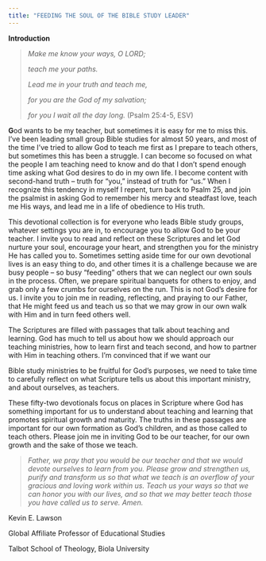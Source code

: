 ```yaml
---
title: "FEEDING THE SOUL OF THE BIBLE STUDY LEADER"
---
```


**Introduction**

> *Make me know your ways, O LORD;*
>
> *teach me your paths.*
>
> *Lead me in your truth and teach me,*
>
> *for you are the God of my salvation;*
>
> *for you I wait all the day long.* (Psalm 25:4-5, ESV)

**G**od wants to be my teacher, but sometimes it is easy for me to miss
this. I’ve been leading small group Bible studies for almost 50 years,
and most of the time I’ve tried to allow God to teach me first as I
prepare to teach others, but sometimes this has been a struggle. I can
become so focused on what the people I am teaching need to know and do
that I don’t spend enough time asking what God desires to do in my own
life. I become content with second-hand truth – truth for “you,” instead
of truth for “us.” When I recognize this tendency in myself I repent,
turn back to Psalm 25, and join the psalmist in asking God to remember
his mercy and steadfast love, teach me His ways, and lead me in a life
of obedience to His truth.

This devotional collection is for everyone who leads Bible study groups,
whatever settings you are in, to encourage you to allow God to be your
teacher. I invite you to read and reflect on these Scriptures and let
God nurture your soul, encourage your heart, and strengthen you for the
ministry He has called you to. Sometimes setting aside time for our own
devotional lives is an easy thing to do, and other times it is a
challenge because we are busy people – so busy “feeding” others that we
can neglect our own souls in the process. Often, we prepare spiritual
banquets for others to enjoy, and grab only a few crumbs for ourselves
on the run. This is not God’s desire for us. I invite you to join me in
reading, reflecting, and praying to our Father, that He might feed us
and teach us so that we may grow in our own walk with Him and in turn
feed others well.

The Scriptures are filled with passages that talk about teaching and
learning. God has much to tell us about how we should approach our
teaching ministries, how to learn first and teach second, and how to
partner with Him in teaching others. I’m convinced that if we want our

Bible study ministries to be fruitful for God’s purposes, we need to
take time to carefully reflect on what Scripture tells us about this
important ministry, and about ourselves, as teachers.

These fifty-two devotionals focus on places in Scripture where God has
something important for us to understand about teaching and learning
that promotes spiritual growth and maturity. The truths in these
passages are important for our own formation as God’s children, and as
those called to teach others. Please join me in inviting God to be our
teacher, for our own growth and the sake of those we teach.

> *Father, we pray that you would be our teacher and that we would
> devote ourselves to learn from you. Please grow and strengthen us,
> purify and transform us so that what we teach is an overflow of your
> gracious and loving work within us. Teach us your ways so that we can
> honor you with our lives, and so that we may better teach those you
> have called us to serve. Amen.*

Kevin E. Lawson

Global Affiliate Professor of Educational Studies

Talbot School of Theology, Biola University
